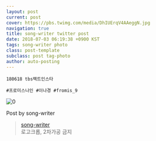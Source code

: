 ```yaml
---
layout: post
current: post
cover: https://pbs.twimg.com/media/DhIUErqV4AAeggN.jpg
navigation: true
title: song-writer twitter post
date: 2018-07-03 06:19:38 +0900 KST
tags: song-writer photo
class: post-template
subclass: post tag-photo
author: auto-posting
---
```


```  
180618 tbs팩트인스타   
  
#프로미스나인 #이나경 #fromis_9  

```

![0](https://pbs.twimg.com/media/DhIUErqV4AAeggN.jpg)


Post by song-writer

> [song-writer](https://twitter.com/970929_love)  
  로고크롭, 2차가공 금지